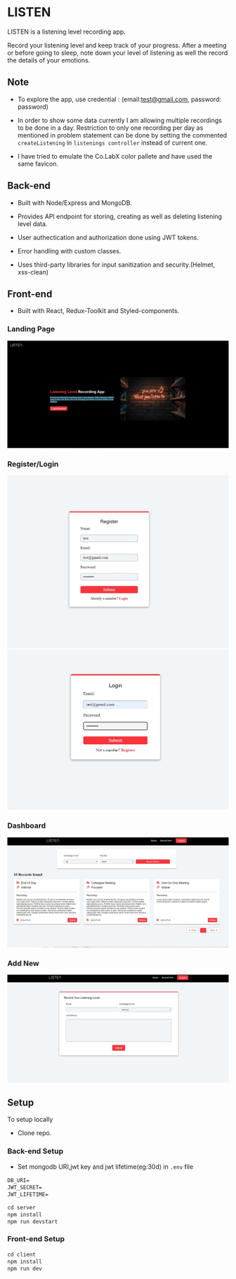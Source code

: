 # LISTEN

LISTEN is a listening level recording app.

Record your listening level and keep track of your progress. After a meeting or before going to sleep, note down your level of listening as well the record the details of your emotions.

## Note

- To explore the app, use credential : (email:test@gmail.com, password: password)

- In order to show some data currently I am allowing multiple recordings to be done in a day. Restriction to only one recording per day as mentioned in problem statement can be done by setting the commented `createListening` in `listenings controller`  instead of current one.

- I have tried to emulate the Co.LabX color pallete and have used the same favicon.

## Back-end

- Built with Node/Express and MongoDB.

- Provides API endpoint for storing, creating as well as deleting listening level data.

- User authectication and authorization done using JWT tokens.

- Error handling with custom classes.

- Uses third-party libraries for input sanitization and security.(Helmet, xss-clean)

## Front-end

- Built with React, Redux-Toolkit and Styled-components.

### Landing Page

![Landing Page](/client/src/assets/screenshots/landing.jpg?raw=true)

### Register/Login

![Register](/client/src/assets/screenshots/register.jpg?raw=true)
![Login](/client/src/assets/screenshots/login.jpg?raw=true)

### Dashboard

![Dashboard](/client/src/assets/screenshots/dashboard.jpg?raw=true)

### Add New

![Add New](/client/src/assets/screenshots/addnew.jpg?raw=true)

## Setup

To setup locally

- Clone repo.

### Back-end Setup

- Set mongodb URI,jwt key and jwt lifetime(eg:30d) in `.env` file

```
DB_URI=
JWT_SECRET=
JWT_LIFETIME=
```

```
cd server
npm install
npm run devstart
```

### Front-end Setup

```
cd client
npm install
npm run dev
```
